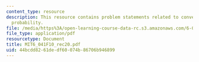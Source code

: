 ```yaml
---
content_type: resource
description: This resource contains problem statements related to convergence and
  probability.
file: /media/https%3A/open-learning-course-data-rc.s3.amazonaws.com/6-041-probabilistic-systems-analysis-and-applied-probability-fall-2010/44bcdd8261dedf60074b86706b946899_MIT6_041F10_rec20.pdf
file_type: application/pdf
resourcetype: Document
title: MIT6_041F10_rec20.pdf
uid: 44bcdd82-61de-df60-074b-86706b946899
---
```

